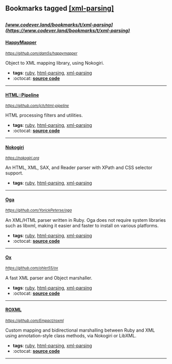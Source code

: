 ## Bookmarks tagged [[xml-parsing]](https://www.codever.land/search?q=[xml-parsing])

_<sup><sup>[www.codever.land/bookmarks/t/xml-parsing](https://www.codever.land/bookmarks/t/xml-parsing)</sup></sup>_
---
#### [HappyMapper](https://github.com/dam5s/happymapper)
_<sup>https://github.com/dam5s/happymapper</sup>_

Object to XML mapping library, using Nokogiri.
* **tags**: [ruby](../tagged/ruby.md), [html-parsing](../tagged/html-parsing.md), [xml-parsing](../tagged/xml-parsing.md)
* :octocat: **[source code](https://github.com/dam5s/happymapper)**
---
#### [HTML::Pipeline](https://github.com/jch/html-pipeline)
_<sup>https://github.com/jch/html-pipeline</sup>_

HTML processing filters and utilities.
* **tags**: [ruby](../tagged/ruby.md), [html-parsing](../tagged/html-parsing.md), [xml-parsing](../tagged/xml-parsing.md)
* :octocat: **[source code](https://github.com/jch/html-pipeline)**
---
#### [Nokogiri](https://nokogiri.org)
_<sup>https://nokogiri.org</sup>_

An HTML, XML, SAX, and Reader parser with XPath and CSS selector support.
* **tags**: [ruby](../tagged/ruby.md), [html-parsing](../tagged/html-parsing.md), [xml-parsing](../tagged/xml-parsing.md)
---
#### [Oga](https://github.com/YorickPeterse/oga)
_<sup>https://github.com/YorickPeterse/oga</sup>_

An XML/HTML parser written in Ruby. Oga does not require system libraries such as libxml, making it easier and faster to install on various platforms.
* **tags**: [ruby](../tagged/ruby.md), [html-parsing](../tagged/html-parsing.md), [xml-parsing](../tagged/xml-parsing.md)
* :octocat: **[source code](https://github.com/YorickPeterse/oga)**
---
#### [Ox](https://github.com/ohler55/ox)
_<sup>https://github.com/ohler55/ox</sup>_

A fast XML parser and Object marshaller.
* **tags**: [ruby](../tagged/ruby.md), [html-parsing](../tagged/html-parsing.md), [xml-parsing](../tagged/xml-parsing.md)
* :octocat: **[source code](https://github.com/ohler55/ox)**
---
#### [ROXML](https://github.com/Empact/roxml)
_<sup>https://github.com/Empact/roxml</sup>_

Custom mapping and bidirectional marshalling between Ruby and XML using annotation-style class methods, via Nokogiri or LibXML.
* **tags**: [ruby](../tagged/ruby.md), [html-parsing](../tagged/html-parsing.md), [xml-parsing](../tagged/xml-parsing.md)
* :octocat: **[source code](https://github.com/Empact/roxml)**
---
